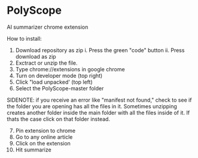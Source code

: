# PolyScope
AI summarizer chrome extension

How to install:

1. Download repository as zip
  i. Press the green "code" button
  ii. Press download as zip
2. Exctract or unzip the file.
3. Type chrome://extensions in google chrome
4. Turn on developer mode (top right)
5. Click "load unpacked' (top left)
6. Select the PolyScope-master folder

SIDENOTE: if you receive an error like "manifest not found," check to see if the folder you are opening has all the files in it. Sometimes unzipping creates another folder inside the main folder with all the files inside of it. If thats the case click on that folder instead. 

7. Pin extension to chrome 
8. Go to any online article
9. Click on the extension
10. Hit summarize
